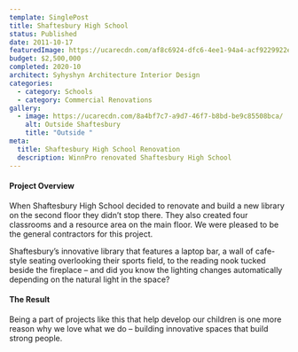 ```yaml
---
template: SinglePost
title: Shaftesbury High School
status: Published
date: 2011-10-17
featuredImage: https://ucarecdn.com/af8c6924-dfc6-4ee1-94a4-acf9229922ec/
budget: $2,500,000
completed: 2020-10
architect: Syhyshyn Architecture Interior Design
categories:
  - category: Schools
  - category: Commercial Renovations
gallery:
  - image: https://ucarecdn.com/8a4bf7c7-a9d7-46f7-b8bd-be9c85508bca/
    alt: Outside Shaftesbury
    title: "Outside "
meta:
  title: Shaftesbury High School Renovation
  description: WinnPro renovated Shaftesbury High School
---
```

#### Project Overview

When Shaftesbury High School decided to renovate and build a new library on the second floor they didn’t stop there. They also created four classrooms and a resource area on the main floor. We were pleased to be the general contractors for this project.

Shaftesbury’s innovative library that features a laptop bar, a wall of cafe-style seating overlooking their sports field, to the reading nook tucked beside the fireplace – and did you know the lighting changes automatically depending on the natural light in the space?

#### The Result

Being a part of projects like this that help develop our children is one more reason why we love what we do – building innovative spaces that build strong people.